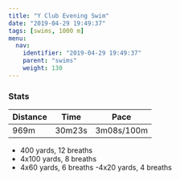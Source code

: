 ```yaml
---
title: "Y Club Evening Swim"
date: "2019-04-29 19:49:37"
tags: [swims, 1000 m]
menu:
  nav:
    identifier: "2019-04-29 19:49:37"
    parent: "swims"
    weight: 130
---
```


### Stats

| Distance | Time | Pace |
|----------|------|------|
|969m|30m23s|3m08s/100m|

- 400 yards, 12 breaths
- 4x100 yards, 8 breaths
- 4x60 yards, 6 breaths
-4x20 yards, 4 breaths
